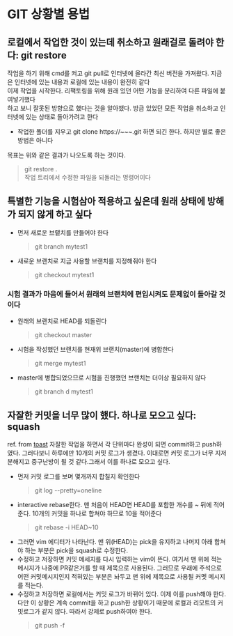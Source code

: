 # GIT 상황별 용법

## 로컬에서 작업한 것이 있는데 취소하고 원래걸로 돌려야 한다: git restore <file>
작업을 하기 위해 cmd를 켜고 git pull로 인터넷에 올라간 최신 버전을 가져왔다. 지금은 인터넷에 있는 내용과 로컬에 있는 내용이 완전히 같다  
이제 작업을 시작한다. 리팩토링을 위해 원래 있던 어떤 기능을 분리하여 다른 파일에 붙여넣기했다  
하고 보니 잘못된 방향으로 했다는 것을 알아챘다. 방금 있었던 모든 작업을 취소하고 인터넷에 있는 상태로 돌아가려고 한다  
- 작업한 폴더를 지우고 git clone https://~~~.git 하면 되긴 한다. 하지만 별로 좋은 방법은 아니다

목표는 위와 같은 결과가 나오도록 하는 것이다.
> git restore .  
> 작업 트리에서 수정한 파일을 되돌리는 명령어이다  
  

## 특별한 기능을 시험삼아 적용하고 싶은데 원래 상태에 방해가 되지 않게 하고 싶다
- 먼저 새로운 브랱치를 만들어야 한다
    > git branch mytest1
- 새로운 브랜치로 지금 사용할 브랜치를 지정해줘야 한다
    > git checkout mytest1


### 시험 결과가 마음에 들어서 원래의 브랜치에 편입시켜도 문제없이 돌아갈 것이다
- 원래의 브랜치로 HEAD를 되돌린다
    > git checkout master
- 시험을 작성했던 브랜치를 현재위 브랜치(master)에 병합한다
    > git merge mytest1
- master에 병합되었으므로 시험을 진행했던 브랜치는 더이상 필요하지 않다
    > git branch d mytest1


## 자잘한 커밋을 너무 많이 했다. 하나로 모으고 싶다: squash
ref. from [toast](https://meetup.toast.com/posts/39)
자잘한 작업을 하면서 각 단위마다 완성이 되면 commit하고 push하였다. 그러다보니 하루에만 10개의 커밋 로그가 생겼다. 이대로면 커밋 로그가 너무 지저분해지고 중구난방이 될 것 같다.그래서 이를 하나로 모으고 싶다.

- 먼저 커밋 로그를 보며 몇개까지 합칠지 확인한다
    > git log --pretty=oneline
- interactive rebase한다. 맨 처음이 HEAD면 HEAD를 포함한 개수를 ~ 뒤에 적어준다. 10개의 커밋을 하나로 합쳐야 하므로 10을 적어준다
    > git rebase -i HEAD~10
- 그러면 vim 에디터가 나타난다. 맨 위(HEAD)는 pick을 유지하고 나머지 아래 합쳐야 하는 부분은 pick을 squash로 수정한다.
- 수정하고 저장하면 커밋 메세지를 다시 입력하는 vim이 뜬다. 여기서 맨 위에 적는 메시지가 나중에 PR같은거를 할 때 제목으로 사용된다. 그러므로 우래에 주석으로 어떤 커밋메시지인지 적혀있는 부분은 놔두고 맨 위에 제목으로 사용될 커멧 메시지를 적는다.
- 수정하고 저장하면 로컬에서는 커밋 로그가 바뀌어 있다. 이제 이를 push해야 한다. 다만 이 상황은 계속 commit을 하고 push한 상황이기 때문에 로컬과 리모트의 커밋로그가 같지 않다. 따라서 강제로 push하여야 한다.
    > git push -f